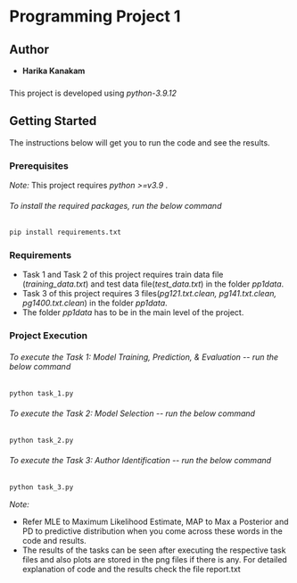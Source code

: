 # Programming Project 1

###
## Author  
* **Harika Kanakam**
###
This project is developed using *python-3.9.12*

## Getting Started  
  
The instructions below will get you to run the code and see the results.


### Prerequisites  
*Note:* This project requires  *python >=v3.9* .
###### To install the required packages, run the below command
```bash
pip install requirements.txt
```

### Requirements
* Task 1 and Task 2 of this project requires train data file (*training_data.txt*) and test data file(*test_data.txt*) in the folder *pp1data*.
* Task 3 of this project requires 3 files(*pg121.txt.clean, pg141.txt.clean, pg1400.txt.clean*) in the folder *pp1data*.
* The folder *pp1data* has to be in the main level of the project.


### Project Execution
###### To execute the Task 1: Model Training, Prediction, & Evaluation -- run the below command
```bash
python task_1.py
```

###### To execute the Task 2: Model Selection -- run the below command
```bash
python task_2.py
```

###### To execute the Task 3: Author Identification -- run the below command
```bash
python task_3.py
```


*Note:* 
- Refer MLE to Maximum Likelihood Estimate, MAP to Max a Posterior and PD to predictive distribution when you come across these words in the code and results.
- The results of the tasks can be seen after executing the respective task files and also plots are stored in the png files if there is any. For detailed explanation of code and the results check the file report.txt



